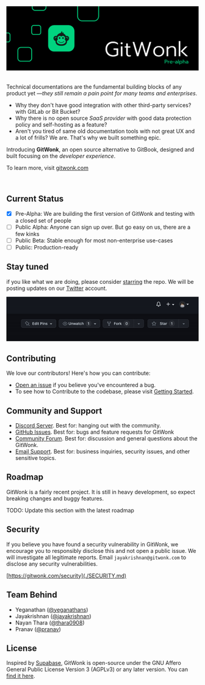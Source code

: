 <div align="center">
  <a href="https://gitwonk.com">
    <img src="./packages/shared/assets/cover.png" />
  </a>
</div>

<br>

Technical documentations are the fundamental building blocks of any product yet —_they still remain a pain point for many teams and enterprises_.

- Why they don't have good integration with other third-party services? with GitLab or Bit Bucket?
- Why there is no open source _SaaS provider_ with good data protection policy and self-hosting as a feature?
- Aren't you tired of same old documentation tools with not great UX and a lot of frills? We are. That's why we built something epic.

Introducing **GitWonk**, an open source alternative to GitBook, designed and built focusing on the _developer experience_.

To learn more, visit [gitwonk.com](https://gitwonk.com)

&nbsp;

## Current Status

- [x] Pre-Alpha: We are building the first version of GitWonk and testing with a closed set of people
- [ ] Public Alpha: Anyone can sign up over. But go easy on us, there are a few kinks
- [ ] Public Beta: Stable enough for most non-enterprise use-cases
- [ ] Public: Production-ready

## Stay tuned

if you like what we are doing, please consider [starring](https://github.com/gitwonk/gitwonk) the repo. We will be posting updates on our [Twitter](https://twitter.com/gitwonk) account.

<img src="./packages/shared/assets/star-us.gif" />

## Contributing

We love our contributors! Here's how you can contribute:

- [Open an issue](https://github.com/gitwonk/gitwonk/issues) if you believe you've encountered a bug.
- To see how to Contribute to the codebase, please visit [Getting Started](./DEVELOPERS.md).

## Community and Support

- [Discord Server](https://discord.gg/XvprRWPZKK). Best for: hanging out with the community.
- [GitHub Issues](https://github.com/gitwonk/gitwonk/issues). Best for: bugs and feature requests for GitWonk
- [Community Forum](https://github.com/gitwonk/gitwonk/discussions). Best for: discussion and general questions about the GitWonk.
- [Email Support](mailto:support@gitwonk.com). Best for: business inquiries, security issues, and other sensitive topics.

## Roadmap

GitWonk is a fairly recent project. It is still in heavy development, so expect breaking changes and buggy features.

TODO: Update this section with the latest roadmap

## Security

If you believe you have found a security vulnerability in GitWonk, we encourage you to responsibly disclose this and not open a public issue. We will investigate all legitimate reports. Email `jayakrishnan@gitwonk.com` to disclose any security vulnerabilities.

[https://gitwonk.com/security](./SECURITY.md)

## Team Behind

- Yeganathan ([@yeganathans](https://twitter.com/yeganathans))
- Jayakrishnan ([@jayakrishnan](https://twitter.com/jayakrishnan))
- Nayan Thara ([@thara0908](https://twitter.com/thara0908))
- Pranav ([@pranav](https://twitter.com/pranav))

## License

Inspired by [Supabase](https://supabase.com/), GitWonk is open-source under the GNU Affero General Public License Version 3 (AGPLv3) or any later version. You can [find it here](https://github.com/gitwonk/gitwonk/blob/main/LICENSE.md).
